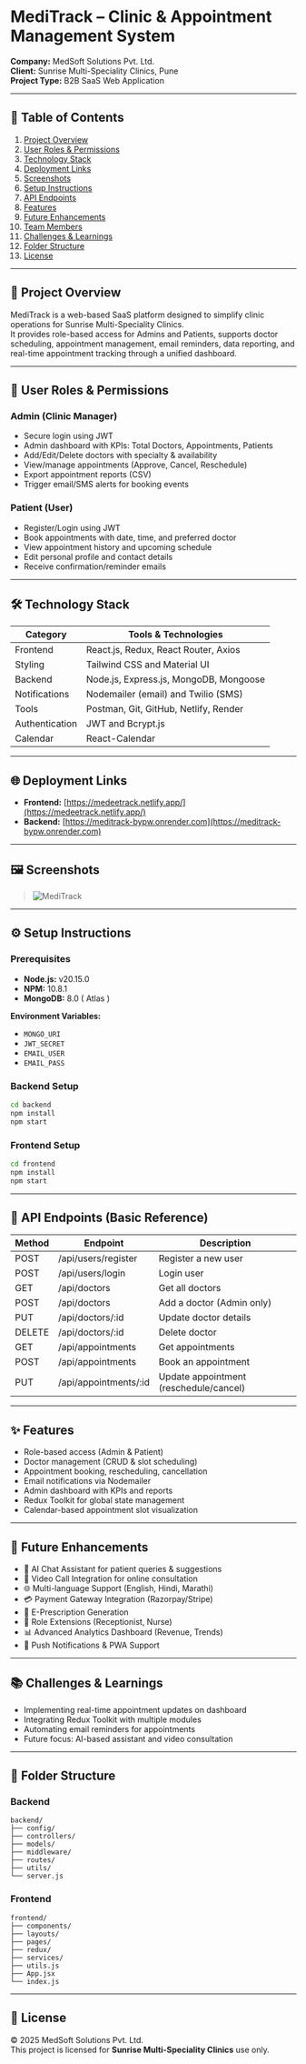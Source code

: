 # MediTrack – Clinic & Appointment Management System

**Company:** MedSoft Solutions Pvt. Ltd.  
**Client:** Sunrise Multi-Speciality Clinics, Pune  
**Project Type:** B2B SaaS Web Application

---

## 📑 Table of Contents

1. [Project Overview](#-project-overview)
2. [User Roles & Permissions](#-user-roles--permissions)
3. [Technology Stack](#-technology-stack)
4. [Deployment Links](#-deployment-links)
5. [Screenshots](#-screenshots)
6. [Setup Instructions](#️-setup-instructions)
7. [API Endpoints](#-api-endpoints-basic-reference)
8. [Features](#-features)
9. [Future Enhancements](#-future-enhancements)
10. [Team Members](#-team-members)
11. [Challenges & Learnings](#-challenges--learnings)
12. [Folder Structure](#-folder-structure)
13. [License](#-license)

---

## 📖 Project Overview

MediTrack is a web-based SaaS platform designed to simplify clinic operations for Sunrise Multi-Speciality Clinics.  
It provides role-based access for Admins and Patients, supports doctor scheduling, appointment management, email reminders, data reporting, and real-time appointment tracking through a unified dashboard.

---

## 👥 User Roles & Permissions

### Admin (Clinic Manager)

- Secure login using JWT
- Admin dashboard with KPIs: Total Doctors, Appointments, Patients
- Add/Edit/Delete doctors with specialty & availability
- View/manage appointments (Approve, Cancel, Reschedule)
- Export appointment reports (CSV)
- Trigger email/SMS alerts for booking events

### Patient (User)

- Register/Login using JWT
- Book appointments with date, time, and preferred doctor
- View appointment history and upcoming schedule
- Edit personal profile and contact details
- Receive confirmation/reminder emails

---

## 🛠 Technology Stack

| Category       | Tools & Technologies                   |
| -------------- | -------------------------------------- |
| Frontend       | React.js, Redux, React Router, Axios   |
| Styling        | Tailwind CSS and Material UI           |
| Backend        | Node.js, Express.js, MongoDB, Mongoose |
| Notifications  | Nodemailer (email) and Twilio (SMS)    |
| Tools          | Postman, Git, GitHub, Netlify, Render  |
| Authentication | JWT and Bcrypt.js                      |
| Calendar       | React-Calendar                         |

---

## 🌐 Deployment Links

- **Frontend:** [https://medeetrack.netlify.app/](https://medeetrack.netlify.app/)
- **Backend:** [https://meditrack-bypw.onrender.com](https://meditrack-bypw.onrender.com)

---

## 🖼 Screenshots

> ![MediTrack](<figma design.png>)

---

## ⚙️ Setup Instructions

### Prerequisites

- **Node.js:** v20.15.0
- **NPM:** 10.8.1
- **MongoDB:** 8.0 ( Atlas )

**Environment Variables:**

- `MONGO_URI`
- `JWT_SECRET`
- `EMAIL_USER`
- `EMAIL_PASS`

### Backend Setup

```bash
cd backend
npm install
npm start
```

### Frontend Setup

```bash
cd frontend
npm install
npm start
```

---

## 📌 API Endpoints (Basic Reference)

| Method | Endpoint              | Description                            |
| ------ | --------------------- | -------------------------------------- |
| POST   | /api/users/register   | Register a new user                    |
| POST   | /api/users/login      | Login user                             |
| GET    | /api/doctors          | Get all doctors                        |
| POST   | /api/doctors          | Add a doctor (Admin only)              |
| PUT    | /api/doctors/:id      | Update doctor details                  |
| DELETE | /api/doctors/:id      | Delete doctor                          |
| GET    | /api/appointments     | Get appointments                       |
| POST   | /api/appointments     | Book an appointment                    |
| PUT    | /api/appointments/:id | Update appointment (reschedule/cancel) |

---

## ✨ Features

- Role-based access (Admin & Patient)
- Doctor management (CRUD & slot scheduling)
- Appointment booking, rescheduling, cancellation
- Email notifications via Nodemailer
- Admin dashboard with KPIs and reports
- Redux Toolkit for global state management
- Calendar-based appointment slot visualization

---

## 🔮 Future Enhancements

- 🤖 AI Chat Assistant for patient queries & suggestions
- 🎥 Video Call Integration for online consultation
- 🌐 Multi-language Support (English, Hindi, Marathi)
- 💳 Payment Gateway Integration (Razorpay/Stripe)
- 📄 E-Prescription Generation
- 🏥 Role Extensions (Receptionist, Nurse)
- 📊 Advanced Analytics Dashboard (Revenue, Trends)
- 📱 Push Notifications & PWA Support

---

## 📚 Challenges & Learnings

- Implementing real-time appointment updates on dashboard
- Integrating Redux Toolkit with multiple modules
- Automating email reminders for appointments
- Future focus: AI-based assistant and video consultation

---

## 📂 Folder Structure

### Backend

```
backend/
├── config/
├── controllers/
├── models/
├── middleware/
├── routes/
├── utils/
└── server.js
```

### Frontend

```
frontend/
├── components/
├── layouts/
├── pages/
├── redux/
├── services/
├── utils.js
├── App.jsx
└── index.js
```

---

## 📄 License

© 2025 MedSoft Solutions Pvt. Ltd.  
This project is licensed for **Sunrise Multi-Speciality Clinics** use only.
